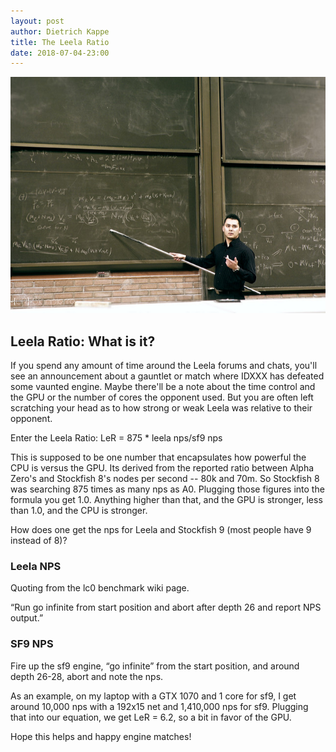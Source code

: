 ```yaml
---
layout: post
author: Dietrich Kappe
title: The Leela Ratio
date: 2018-07-04-23:00
---
```


![img](https://raw.githubusercontent.com/dkappe/dkappe.github.io/master/public/images/D7F9F98E-6367-4821-BBB7-E0E7894D0323.jpeg)

## Leela Ratio: What is it?

If you spend any amount of time around the Leela forums and chats, you'll see an announcement about a gauntlet or match
where IDXXX has defeated some vaunted engine. Maybe there'll be a note about the time control and the GPU or the number of
cores the opponent used. But you are often left scratching your head as to how strong or weak Leela was relative to their opponent.

Enter the Leela Ratio: LeR = 875 * leela nps/sf9 nps

<!--more-->

This is supposed to be one number that encapsulates how powerful the CPU is versus the GPU. Its derived from the reported ratio between
Alpha Zero's and Stockfish 8's nodes per second -- 80k and 70m. So Stockfish 8 was searching 875 times as many nps as A0. Plugging those
figures into the formula you get 1.0. Anything higher than that, and the GPU is stronger, less than 1.0, and the CPU is
stronger.

How does one get the nps for Leela and Stockfish 9 (most people have 9 instead of 8)?

### Leela NPS

Quoting from the lc0 benchmark wiki page.

“Run go infinite from start position and abort after depth 26 and report NPS output.”

### SF9 NPS

Fire up the sf9 engine, “go infinite” from the start position, and around depth 26-28, abort and note the nps.

As an example, on my laptop with a GTX 1070 and 1 core for sf9, I get around 10,000 nps with a 192x15 net and 1,410,000 nps for sf9. Plugging that into our equation, we get LeR = 6.2, so a bit in favor of the GPU.

Hope this helps and happy engine matches!
